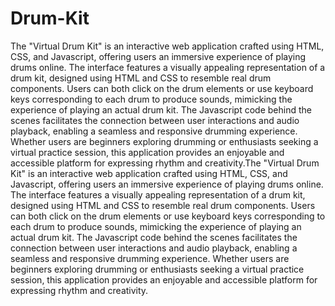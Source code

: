 # Drum-Kit
The "Virtual Drum Kit" is an interactive web application crafted using HTML, CSS, and Javascript, offering users an immersive experience of playing drums online. The interface features a visually appealing representation of a drum kit, designed using HTML and CSS to resemble real drum components. Users can both click on the drum elements or use keyboard keys corresponding to each drum to produce sounds, mimicking the experience of playing an actual drum kit. The Javascript code behind the scenes facilitates the connection between user interactions and audio playback, enabling a seamless and responsive drumming experience. Whether users are beginners exploring drumming or enthusiasts seeking a virtual practice session, this application provides an enjoyable and accessible platform for expressing rhythm and creativity.The "Virtual Drum Kit" is an interactive web application crafted using HTML, CSS, and Javascript, offering users an immersive experience of playing drums online. The interface features a visually appealing representation of a drum kit, designed using HTML and CSS to resemble real drum components. Users can both click on the drum elements or use keyboard keys corresponding to each drum to produce sounds, mimicking the experience of playing an actual drum kit. The Javascript code behind the scenes facilitates the connection between user interactions and audio playback, enabling a seamless and responsive drumming experience. Whether users are beginners exploring drumming or enthusiasts seeking a virtual practice session, this application provides an enjoyable and accessible platform for expressing rhythm and creativity.
